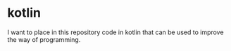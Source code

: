 # kotlin
I want to place in this repository code in kotlin that can be used to improve the way of programming.
